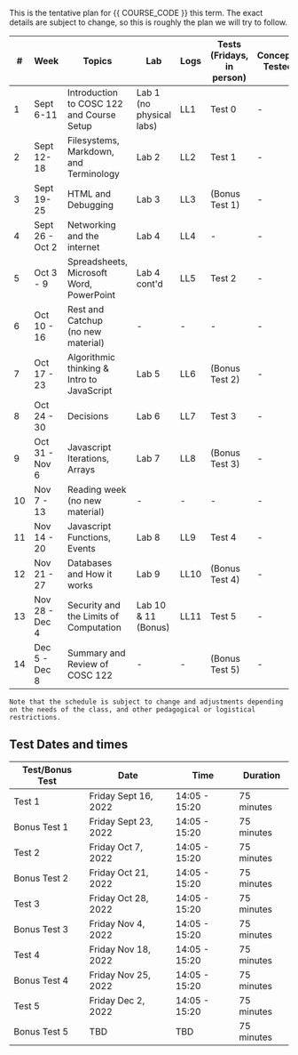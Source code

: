 This is the tentative plan for {{ COURSE_CODE }} this term.
The exact details are subject to change, so this is roughly the plan we will try to follow.


| #  | Week            | Topics                                    | Lab                      | Logs | Tests (Fridays, in person) | Concepts Tested |
|----|-----------------|-------------------------------------------|--------------------------|------|----------------------------|-----------------|
| 1  | Sept 6-11       | Introduction to COSC 122 and Course Setup | Lab 1 (no physical labs) | LL1  | Test 0                     | -               |
| 2  | Sept 12-18      | Filesystems, Markdown, and Terminology    | Lab 2                    | LL2  | Test 1                     | -               |
| 3  | Sept 19-25      | HTML and Debugging                        | Lab 3                    | LL3  | (Bonus Test 1)             | -               |
| 4  | Sept 26 - Oct 2 | Networking and the internet               | Lab 4                    | LL4  | -                          | -               |
| 5  | Oct 3 - 9       | Spreadsheets, Microsoft Word, PowerPoint  | Lab 4 cont'd             | LL5  | Test 2                     | -               |
| 6  | Oct 10 - 16     | Rest and Catchup <br />(no new material)  | -                        | -    | -                          | -               |
| 7  | Oct 17 - 23     | Algorithmic thinking & Intro to JavaScript| Lab 5                    | LL6  | (Bonus Test 2)             | -               |
| 8  | Oct 24 - 30     | Decisions                                 | Lab 6                    | LL7  | Test 3                     | -               |
| 9  | Oct 31 - Nov 6  | Javascript Iterations, Arrays             | Lab 7                    | LL8  | (Bonus Test 3)             | -               |
| 10 | Nov 7 - 13      | Reading week <br />(no new material)      | -                        | -    | -                          | -               |
| 11 | Nov 14 - 20     | Javascript Functions, Events              | Lab 8                    | LL9  | Test 4                     | -               |
| 12 | Nov 21 - 27     | Databases and How it works                | Lab 9                    | LL10 | (Bonus Test 4)             | -               |
| 13 | Nov 28 - Dec 4  | Security and the Limits of Computation    | Lab 10 & 11 (Bonus)      | LL11 | Test 5                     | -               |
| 14 | Dec 5 - Dec 8   | Summary and Review of COSC 122            | -                        | -    | (Bonus Test 5)             | -               |

```{note}
Note that the schedule is subject to change and adjustments depending on the needs of the class, and other pedagogical or logistical restrictions.
```

## Test Dates and times

| Test/Bonus Test | Date                 | Time          | Duration   |
|-----------------|----------------------|---------------|------------|
| Test 1          | Friday Sept 16, 2022 | 14:05 - 15:20 | 75 minutes |
| Bonus Test 1    | Friday Sept 23, 2022 | 14:05 - 15:20 | 75 minutes |
| Test 2          | Friday Oct 7, 2022   | 14:05 - 15:20 | 75 minutes |
| Bonus Test 2    | Friday Oct 21, 2022  | 14:05 - 15:20 | 75 minutes |
| Test 3          | Friday Oct 28, 2022  | 14:05 - 15:20 | 75 minutes |
| Bonus Test 3    | Friday Nov 4, 2022   | 14:05 - 15:20 | 75 minutes |
| Test 4          | Friday Nov 18, 2022  | 14:05 - 15:20 | 75 minutes |
| Bonus Test 4    | Friday Nov 25, 2022  | 14:05 - 15:20 | 75 minutes |
| Test 5          | Friday Dec 2, 2022   | 14:05 - 15:20 | 75 minutes |
| Bonus Test 5    | TBD                  | TBD           | 75 minutes |

<!-- 

Lecture number online based on stuff Seva sent me

- 1 Introduction to the course.
- 2 Computer Terminology, Computer Internals and Operation

- 3 Networking and the Internet 
- 4 HTML

- 5 Debugging Problems 
- 6 Information Representation (consider cut)

- 7 Computer Organization (consider cut)

- Word Processing Programs 
- Presentation Programs

- 8 Spreadsheets
- 9 Algorithmic Thinking

- 10 JavaScript: Basics 
- 11 JavaScript: Decisions

- 12 JavaScript: Iteration and Arrays 
- 13 JavaScript: Functions and Events

- 14 JavaScript: Programming Forms
- 15 Databases (consider cut)

- 15 Database Programs (consider cut)
- 16 How it works

- 17 Security
- 20 Computer Fluency Summary

## Not included

- 19 Computer Limits

## Things I want to introduce

- Markdown
- Filesystems
- Editing on GitHub (not git)
- GitHub Pages

## Labs prior to me taking over

- Lab 1 - Windows and Internet
- Lab 2 - Graphics and images
- Lab 3 - Building a webpage
- Lab 4 - Word
- Lab 5 - PowerPoint
- Lab 6 - Javascript Basics
- Lab 7 - Javascript Iteration
- Lab 8 - Javascript Functions and Events
- Lab 9 - Excel
- Lab 10 - Access
- Lab 11 - HTML/Javascript (Bonus)
- Lab 12 - Javascript Programming (Bonus)

## New Lab structure

- Lab 1 - Markdown and submitting labs
- Lab 2 - Windows, Mac, and the internet (Lab 1)
- Lab 3 - Graphics and images (Lab 2)
- Lab 4 - Building a Web page (formerly Lab 3)
- Lab 5 - Word (Lab 4) and Powerpoint (Lab 5)
- Lab 6 - Excel (Lab 9)
- Lab 7 - Javascript Basics (Lab 6)
- Lab 8 - Javascript Iteration (Lab 7)
- Lab 9 - Javascript Functions and Events (Lab 8)
- Lab 10 - HTML/Javascript (Lab 11)
- Lab 11 - Javascript Programming
-->
